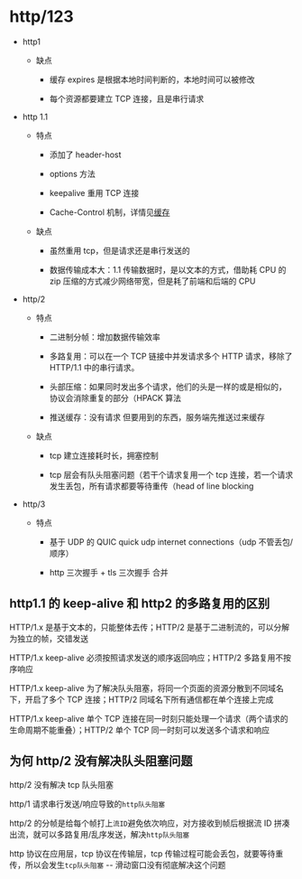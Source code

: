# http/123

- http1

  - 缺点

    - 缓存 expires 是根据本地时间判断的，本地时间可以被修改

    - 每个资源都要建立 TCP 连接，且是串行请求

- http 1.1

  - 特点

    - 添加了 header-host

    - options 方法

    - keepalive 重用 TCP 连接

    - Cache-Control 机制，详情见[缓存](/review/网页缓存.md)

  - 缺点

    - 虽然重用 tcp，但是请求还是串行发送的

    - 数据传输成本大：1.1 传输数据时，是以文本的方式，借助耗 CPU 的 zip 压缩的方式减少网络带宽，但是耗了前端和后端的 CPU

- http/2

  - 特点

    - 二进制分帧：增加数据传输效率

    - 多路复用：可以在一个 TCP 链接中并发请求多个 HTTP 请求，移除了 HTTP/1.1 中的串行请求。

    - 头部压缩：如果同时发出多个请求，他们的头是一样的或是相似的，协议会消除重复的部分（HPACK 算法

    - 推送缓存：没有请求 但要用到的东西，服务端先推送过来缓存

  - 缺点

    - tcp 建立连接耗时长，拥塞控制

    - tcp 层会有队头阻塞问题（若干个请求复用一个 tcp 连接，若一个请求发生丢包，所有请求都要等待重传（head of line blocking

- http/3

  - 特点

    - 基于 UDP 的 QUIC quick udp internet connections（udp 不管丢包/顺序）

    - http 三次握手 + tls 三次握手 合并

## http1.1 的 keep-alive 和 http2 的多路复用的区别

HTTP/1.x 是基于文本的，只能整体去传；HTTP/2 是基于二进制流的，可以分解为独立的帧，交错发送

HTTP/1.x keep-alive 必须按照请求发送的顺序返回响应；HTTP/2 多路复用不按序响应

HTTP/1.x keep-alive 为了解决队头阻塞，将同一个页面的资源分散到不同域名下，开启了多个 TCP 连接；HTTP/2 同域名下所有通信都在单个连接上完成

HTTP/1.x keep-alive 单个 TCP 连接在同一时刻只能处理一个请求（两个请求的生命周期不能重叠）；HTTP/2 单个 TCP 同一时刻可以发送多个请求和响应

## 为何 http/2 没有解决队头阻塞问题

http/2 没有解决 tcp 队头阻塞

http/1 请求串行发送/响应导致的`http队头阻塞`

http/2 的分帧是给每个帧打上`流ID`避免依次响应，对方接收到帧后根据流 ID 拼凑出流，就可以多路复用/乱序发送，解决`http队头阻塞`

http 协议在应用层，tcp 协议在传输层，tcp 传输过程可能会丢包，就要等待重传，所以会发生`tcp队头阻塞` -- 滑动窗口没有彻底解决这个问题
